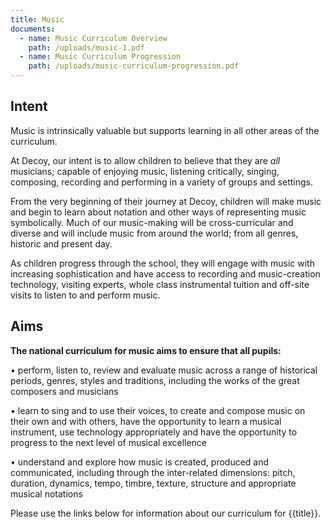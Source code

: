 ```yaml
---
title: Music
documents:
  - name: Music Curriculum Overview
    path: /uploads/music-1.pdf
  - name: Music Curriculum Progression
    path: /uploads/music-curriculum-progression.pdf
---
```

## Intent

Music is intrinsically valuable but supports learning in all other areas of the curriculum.

At Decoy, our intent is to allow children to believe that they are *all* musicians; capable of enjoying music, listening critically, singing, composing, recording and performing in a variety of groups and settings.

From the very beginning of their journey at Decoy, children will make music and begin to learn about notation and other ways of representing music symbolically. Much of our music-making will be cross-curricular and diverse and will include music from around the world; from all genres, historic and present day.

As children progress through the school, they will engage with music with increasing sophistication and have access to recording and music-creation technology, visiting experts, whole class instrumental tuition and off-site visits to listen to and perform music.  

## Aims

**The national curriculum for music aims to ensure that all pupils:** 


•	perform, listen to, review and evaluate music across a range of historical periods, genres, styles and traditions, including the works of the great composers and musicians 


•	learn to sing and to use their voices, to create and compose music on their own and with others, have the opportunity to learn a musical instrument, use technology appropriately and have the opportunity to progress to the next level of musical excellence 


•	understand and explore how music is created, produced and communicated, including through the inter-related dimensions: pitch, duration, dynamics, tempo, timbre, texture, structure and appropriate musical notations

Please use the links below for information about our curriculum for {{title}}.